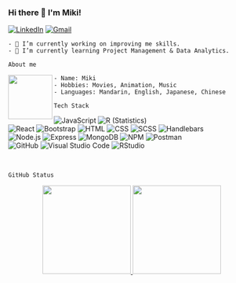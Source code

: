 ### Hi there 👋 I'm Miki!

<a href="https://www.linkedin.com/in/yulinglin1228/"><img alt="LinkedIn" src="https://img.shields.io/badge/linkedin%20-%230077B5.svg?&style=flat&logo=linkedin&logoColor=white"/></a>
<a href="mailto:rita21625@gmail.com"><img alt="Gmail" src="https://img.shields.io/badge/Gmail-D14836?style=flat&logo=gmail&logoColor=white" /></a>

    - 🔭 I’m currently working on improving me skills.
    - 🌱 I’m currently learning Project Management & Data Analytics. 

```About me```
<div>
 <p>
  <img align="left" src="/avatarM.png" height="90px" />
 </p>
 <p>
  
    - Name: Miki
    - Hobbies: Movies, Animation, Music
    - Languages: Mandarin, English, Japanese, Chinese

 </p>    
</div>

```Tech Stack```
<br>

![JavaScript](https://img.shields.io/badge/-JavaScript-05122A?style=flat&logo=javascript)
![R (Statistics)](https://img.shields.io/badge/-R-05122A?style=flat&logo=R&logoColor=276DC3)
<br>
![React](https://img.shields.io/badge/-React-05122A?style=flat&logo=react)
![Bootstrap](https://img.shields.io/badge/-Bootstrap-05122A?style=flat&logo=bootstrap&logoColor=563D7C)
![HTML](https://img.shields.io/badge/-HTML-05122A?style=flat&logo=HTML5)
![CSS](https://img.shields.io/badge/-CSS-05122A?style=flat&logo=CSS3&logoColor=1572B6)
![SCSS](https://img.shields.io/badge/SCSS-05122A?style=flat&logo=SASS&logoColor=%CC6699)
![Handlebars](https://img.shields.io/badge/Handlebars%20js-05122A?style=flat&logo=handlebarsdotjs&logoColor=orange)
<br>
![Node.js](https://img.shields.io/badge/-Node.js-05122A?style=flat&logo=node.js)
![Express](https://img.shields.io/badge/Express-05122A?style=flat&logo=express&logoColor=white)
![MongoDB](https://img.shields.io/badge/MongoDB-05122A?style=flat&logo=mongodb&logoColor=green)
![NPM](https://img.shields.io/badge/npm-05122A?style=flat&logo=npm&logoColor=red)
![Postman](https://img.shields.io/badge/Postman-05122A?style=flat&logo=Postman&logoColor=orange)
<br>
![GitHub](https://img.shields.io/badge/-GitHub-05122A?style=flat&logo=github)
![Visual Studio Code](https://img.shields.io/badge/-Visual%20Studio%20Code-05122A?style=flat&logo=visual-studio-code&logoColor=007ACC)
![RStudio](https://img.shields.io/badge/-RStudio-05122A?style=flat&logo=rstudio)

<br>

```GitHub Status```
<br>

<p align="center">
<a href="https://github.com/AVS1508">
  <img height="180em" src="https://github-readme-stats.vercel.app/api?username=kumomiki&show_icons=true&theme=radical"/>
  <img height="180em" src="https://github-readme-stats.vercel.app/api/top-langs/?username=kumomiki&layout=compact&theme=radical&card_width=500px"/>
</a>
</p>

<!--
**kumomiki/kumomiki** is a ✨ _special_ ✨ repository because its `README.md` (this file) appears on your GitHub profile.

Here are some ideas to get you started:

- 🔭 I’m currently working on ...
- 🌱 I’m currently learning ...
- 👯 I’m looking to collaborate on ...
- 🤔 I’m looking for help with ...
- 💬 Ask me about ...
- 📫 How to reach me: ...
- 😄 Pronouns: ...
- ⚡ Fun fact: ...
-->
